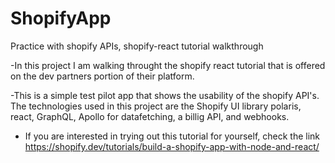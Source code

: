 # ShopifyApp
Practice with shopify APIs, shopify-react tutorial walkthrough

-In this project I am walking throught the shopify react tutorial that is offered on the dev partners portion of their platform. 

-This is a simple test pilot app that shows the usability of the shopify API's. The technologies used in this project are the Shopify UI library polaris, react, GraphQL, Apollo
for datafetching, a billig API, and webhooks. 

- If you are interested in trying out this tutorial for yourself, check the link https://shopify.dev/tutorials/build-a-shopify-app-with-node-and-react/
